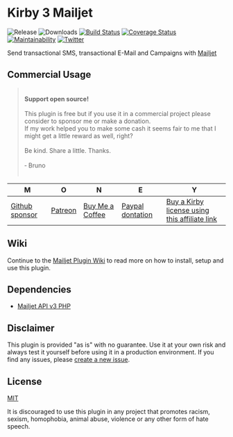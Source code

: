 # Kirby 3 Mailjet

![Release](https://flat.badgen.net/packagist/v/bnomei/kirby3-mailjet?color=ae81ff)
![Downloads](https://flat.badgen.net/packagist/dt/bnomei/kirby3-mailjet?color=272822)
[![Build Status](https://flat.badgen.net/travis/bnomei/kirby3-mailjet)](https://travis-ci.com/bnomei/kirby3-mailjet)
[![Coverage Status](https://flat.badgen.net/coveralls/c/github/bnomei/kirby3-mailjet)](https://coveralls.io/github/bnomei/kirby3-mailjet) 
[![Maintainability](https://flat.badgen.net/codeclimate/maintainability/bnomei/kirby3-mailjet)](https://codeclimate.com/github/bnomei/kirby3-mailjet) 
[![Twitter](https://flat.badgen.net/badge/twitter/bnomei?color=66d9ef)](https://twitter.com/bnomei)

Send transactional SMS, transactional E-Mail and Campaigns with [Mailjet](https://www.mailjet.com/)

## Commercial Usage

> <br>
> <b>Support open source!</b><br><br>
> This plugin is free but if you use it in a commercial project please consider to sponsor me or make a donation.<br>
> If my work helped you to make some cash it seems fair to me that I might get a little reward as well, right?<br><br>
> Be kind. Share a little. Thanks.<br><br>
> &dash; Bruno<br>
> &nbsp; 

| M | O | N | E | Y |
|---|----|---|---|---|
| [Github sponsor](https://github.com/sponsors/bnomei) | [Patreon](https://patreon.com/bnomei) | [Buy Me a Coffee](https://buymeacoff.ee/bnomei) | [Paypal dontation](https://www.paypal.me/bnomei/15) | [Buy a Kirby license using this affiliate link](https://a.paddle.com/v2/click/1129/35731?link=1170) |

## Wiki

Continue to the [Mailjet Plugin Wiki](https://github.com/bnomei/kirby3-mailjet/wiki) to read more on how to install, setup and use this plugin.

## Dependencies

- [Mailjet API v3 PHP](https://github.com/mailjet/mailjet-apiv3-php)

## Disclaimer

This plugin is provided "as is" with no guarantee. Use it at your own risk and always test it yourself before using it in a production environment. If you find any issues, please [create a new issue](https://github.com/bnomei/kirby3-mailjet/issues/new).

## License

[MIT](https://opensource.org/licenses/MIT)

It is discouraged to use this plugin in any project that promotes racism, sexism, homophobia, animal abuse, violence or any other form of hate speech.
